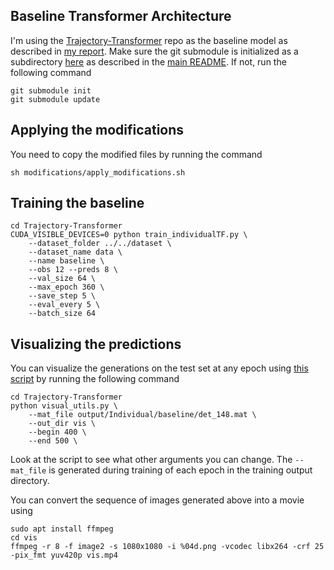 ## Baseline Transformer Architecture

I'm using the [Trajectory-Transformer](github.com/FGiuliari/Trajectory-Transformer.git) repo as the baseline model as described in [my report](../report). Make sure the git submodule is initialized as a subdirectory [here](Trajectory-Transformer) as described in the [main README](../README.md). If not, run the following command
```
git submodule init
git submodule update
```

## Applying the modifications
You need to copy the modified files by running the command
```
sh modifications/apply_modifications.sh
```

## Training the baseline

```
cd Trajectory-Transformer
CUDA_VISIBLE_DEVICES=0 python train_individualTF.py \
    --dataset_folder ../../dataset \
    --dataset_name data \
    --name baseline \
    --obs 12 --preds 8 \
    --val_size 64 \
    --max_epoch 360 \
    --save_step 5 \
    --eval_every 5 \
    --batch_size 64 
```

## Visualizing the predictions
You can visualize the generations on the test set at any epoch using [this script](modifications/visual_utils.py) by running the following command
```
cd Trajectory-Transformer
python visual_utils.py \
    --mat_file output/Individual/baseline/det_148.mat \
    --out_dir vis \
    --begin 400 \
    --end 500 \
```
Look at the script to see what other arguments you can change. The `--mat_file` is generated during training of each epoch in the training output directory. 

You can convert the sequence of images generated above into a movie using
```
sudo apt install ffmpeg
cd vis
ffmpeg -r 8 -f image2 -s 1080x1080 -i %04d.png -vcodec libx264 -crf 25  -pix_fmt yuv420p vis.mp4
```
